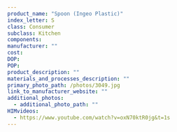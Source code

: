 ```yaml
---
product_name: "Spoon (Ingeo Plastic)"
index_letter: S
class: Consumer
subclass: Kitchen
components:
manufacturer: ""
cost: 
DOP: 
POP: 
product_description: ""
materials_and_processes_description: ""
primary_photo_path: /photos/3049.jpg
link_to_manufacturer_website: ""
additional_photos:
  - additional_photo_path: ""
HIMvideos:
  - https://www.youtube.com/watch?v=oxN70ktR0jg&t=1s
---
```

